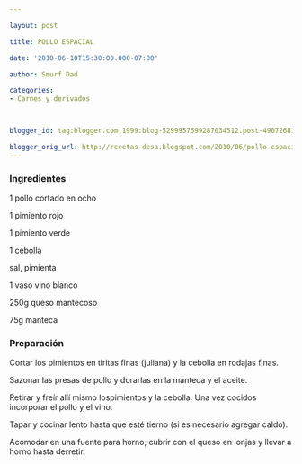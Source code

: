 ```yaml
---

layout: post

title: POLLO ESPACIAL

date: '2010-06-10T15:30:00.000-07:00'

author: Smurf Dad

categories:
- Carnes y derivados



blogger_id: tag:blogger.com,1999:blog-5299957599287034512.post-4907268173601311505

blogger_orig_url: http://recetas-desa.blogspot.com/2010/06/pollo-espacial.html
---
```


<h3>Ingredientes</h3>1 pollo cortado en ocho

1 pimiento rojo

1 pimiento verde

1 cebolla

sal, pimienta

1 vaso vino blanco

250g queso mantecoso

75g manteca

<h3>Preparación</h3>Cortar los pimientos en tiritas finas (juliana) y la cebolla en rodajas finas.

Sazonar las presas de pollo y dorarlas en la manteca y el aceite.

Retirar y freír allí mismo lospimientos y la cebolla. Una vez cocidos incorporar el pollo y el vino.

Tapar y cocinar lento hasta que esté tierno (si es necesario agregar caldo).

Acomodar en una fuente para horno, cubrir con el queso en lonjas y llevar a horno hasta derretir.